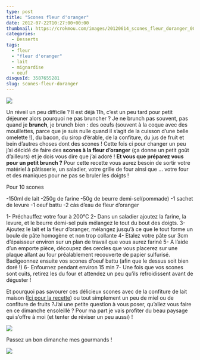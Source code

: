 ```yaml
---
type: post
title: "Scones fleur d'oranger"
date: 2012-07-22T10:27:00+00:00
thumbnail: https://crokmou.com/images/20120614_scones_fleur_doranger_0035.jpg
categories:
  - Desserts
tags:
  - fleur
  - "fleur d'oranger"
  - lait
  - mignardise
  - oeuf
disqusId: 3587655281
slug: scones-fleur-doranger
---
```


[![](http://2.bp.blogspot.com/-wwFyRH9fwLI/UCbi-8iHkbI/AAAAAAAADC8/MOf5VLn7stM/s320/20120614_scones_fleur_d'oranger_bann.jpg)](http://2.bp.blogspot.com/-wwFyRH9fwLI/UCbi-8iHkbI/AAAAAAAADC8/MOf5VLn7stM/s1600/20120614_scones_fleur_d'oranger_bann.jpg)

Un réveil un peu difficile ? Il est déjà 11h, c’est un peu tard pour petit déjeuner alors pourquoi ne pas bruncher ? Je ne brunch pas souvent, pas quand je **brunch**, je brunch bien : des oeufs (souvent à la coque avec des mouillettes, parce que je suis nulle quand il s’agit de la cuisson d’une belle omelette !), du bacon, du sirop d’érable, de la confiture, du jus de fruit et bein d’autres choses dont des scones ! Cette fois ci pour changer un peu j’ai décidé de faire des **scones à la fleur d’oranger** (ça donne un petit goût d’ailleurs) et je dois vous dire que j’ai adoré ! **Et vous que préparez vous pour un petit brunch ?** Pour cette recette vous aurez besoin de sortir votre matériel à pâtisserie, un saladier, votre grille de four ainsi que … votre four et des maniques pour ne pas se bruler les doigts !

Pour 10 scones

-150ml de lait
-250g de farine
-50g de beurre demi-sel(pommade)
-1 sachet de levure
-1 oeuf battu
-2 càs d’eau de fleur d’oranger

1- Préchauffez votre four à 200°C
2- Dans un saladier ajoutez la farine, la levure, et le beurre demi-sel puis mélangez le tout du bout des doigts.
3- Ajoutez le lait et la fleur d’oranger, mélangez jusqu’à ce que le tout forme un boule de pâte homogène et non trop collante
4- Etalez votre pâte sur 3cm d’épaisseur environ sur un plan de travail que vous aurez fariné
5- A l’aide d’un emporte pièce, découpez des cercles que vous placerez sur une plaque allant au four préalablement recouverte de papier sulfurisé. Badigeonnez ensuite vos scones d’oeuf battu (afin que le dessus soit bien doré !)
6- Enfournez pendant environ 15 min
7- Une fois que vos scones sont cuits, retirez les du four et attendez un peu qu’ils refroidissent avant de déguster !

Et pourquoi pas savourer ces délicieux scones avec de la confiture de lait maison ([Ici pour la recette](http://crokmou.blogspot.fr/2012/07/dulce-de-leche-confiture-de-lait.html)) ou tout simplement un peu de miel ou de confiture de fruits ?J’ai une petite question à vous poser, qu’allez vous faire en ce dimanche ensoleillé ? Pour ma part je vais profiter du beau paysage qui s’offre à moi (et tenter de réviser un peu aussi) !

[![](http://3.bp.blogspot.com/-Vxvkb88tqSM/UAvFv9CkN3I/AAAAAAAACwQ/0h-kQk4gzqc/s640/IMG_00000081.jpg)](http://3.bp.blogspot.com/-Vxvkb88tqSM/UAvFv9CkN3I/AAAAAAAACwQ/0h-kQk4gzqc/s1600/IMG_00000081.jpg)

Passez un bon dimanche mes gourmands !

[![](http://3.bp.blogspot.com/-nY3rGFTCSH4/UAvG9OJl1_I/AAAAAAAACwg/37YVpOhgEKQ/s1600/1902673.jpg)](http://3.bp.blogspot.com/-nY3rGFTCSH4/UAvG9OJl1_I/AAAAAAAACwg/37YVpOhgEKQ/s1600/1902673.jpg)